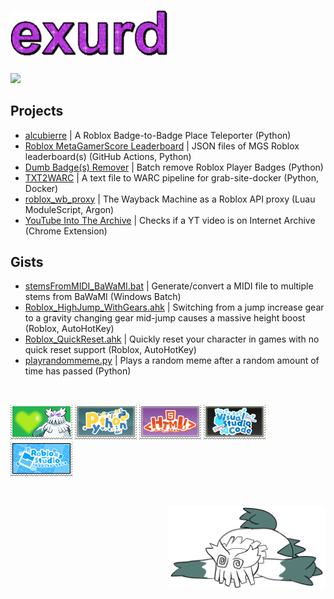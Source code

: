 # <img src="./gifs/exurd.gif" alt="exurd" style="width:50%; height:auto;"/>

<picture>
  <source
    srcset="https://github-readme-stats.vercel.app/api?username=exurd&show_icons=true&cache_seconds=86400&theme=github_dark&hide_border=true&bg_color=00000000&hide_title=true"
    media="(prefers-color-scheme: dark)"
  />
  <source
    srcset="https://github-readme-stats.vercel.app/api?username=exurd&show_icons=true&cache_seconds=86400&theme=default&hide_border=true&bg_color=00000000&hide_title=true"
    media="(prefers-color-scheme: light), (prefers-color-scheme: no-preference)"
  />
  <img src="https://github-readme-stats.vercel.app/api?username=exurd&show_icons=true&cache_seconds=86400&theme=default&hide_title=true" />
</picture>

## Projects
* [alcubierre](https://github.com/exurd/alcubierre) | A Roblox Badge-to-Badge Place Teleporter (Python)
* [Roblox MetaGamerScore Leaderboard](https://github.com/exurd/roblox_mgs_leaderboard) | JSON files of MGS Roblox leaderboard(s) (GitHub Actions, Python)
* [Dumb Badge(s) Remover](https://github.com/exurd/DBR) | Batch remove Roblox Player Badges (Python)
* [TXT2WARC](https://github.com/exurd/TXT2WARC) | A text file to WARC pipeline for grab-site-docker (Python, Docker)
* [roblox_wb_proxy](https://github.com/exurd/roblox_wb_proxy) | The Wayback Machine as a Roblox API proxy (Luau ModuleScript, Argon)
* [YouTube Into The Archive](https://github.com/exurd/YITA) | Checks if a YT video is on Internet Archive (Chrome Extension)

## Gists
* [stemsFromMIDI_BaWaMI.bat](https://gist.github.com/exurd/d986eb093388ec62b014b1145e0b9b4d) | Generate/convert a MIDI file to multiple stems from BaWaMI (Windows Batch)
* [Roblox_HighJump_WithGears.ahk](https://gist.github.com/exurd/55efbae38cb68d020c26e144078b0506) | Switching from a jump increase gear to a gravity changing gear mid-jump causes a massive height boost (Roblox, AutoHotKey)
* [Roblox_QuickReset.ahk](https://gist.github.com/exurd/ad6a0fbf222e4b2c8f2b09d1ab61c8fc) | Quickly reset your character in games with no quick reset support (Roblox, AutoHotKey)
* [playrandommeme.py](https://gist.github.com/exurd/c116ece33194980a25241e800749bc00) | Plays a random meme after a random amount of time has passed (Python)

<br>
<p align="left">
  <img src="./pics/abomasnow_by_marlenesstamps.png"/>
  <img src="./pics/pythonstamp.png"/>
  <img src="./pics/htmlstamp.png"/>
<!-- The following image was created by Manhkbrady and is licensed under CC-BY-NC-SA-4.0 (https://creativecommons.org/licenses/by-nc-sa/4.0) -->
  <img src="./pics/vscodestamp.png"/>
  <img src="./pics/robloxstudiostamp.png"/>
</p>

<br>

<!-- bottom area -->
<p align="right">
  <a href="https://therobogoose.tumblr.com/post/680748549996150784">
    <img src="./pics/abomasnow_dead.png" title="Credit to @therobogoose on Tumblr!" style="image-rendering:smooth; width:50%; height:auto;"/>
  </a>
</p>
